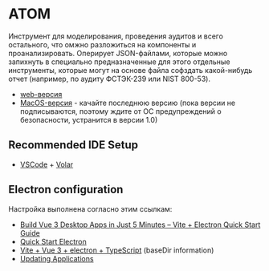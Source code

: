 # ATOM

Инструмент для моделирования, проведения аудитов и всего остального, что омжно разложиться на компоненты и проанализировать. Оперирует JSON-файлами, которые можно запихнуть в специально предназначенные для этого отдельные инструменты, которые могут на основе файла софздать какой-нибудь отчет (например, по аудиту ФСТЭК-239 или NIST 800-53).

- [web-версия](https://sinfores-labs.github.io/atom/)
- [MacOS-версия](https://github.com/Sinfores-Labs/atom/releases) - качайте последнюю версию (пока версии не подписываются, поэтому ждите от ОС предупреждений о безопасности, устранится в версии 1.0)

## Recommended IDE Setup

- [VSCode](https://code.visualstudio.com/) + [Volar](https://marketplace.visualstudio.com/items?itemName=johnsoncodehk.volar)

## Electron configuration

Настройка выполнена согласно этим ссылкам:

- [Build Vue 3 Desktop Apps in Just 5 Minutes – Vite + Electron Quick Start Guide](https://learnvue.co/2021/05/build-vue-3-desktop-apps-in-just-5-minutes-vite-electron-quick-start-guide/)
- [Quick Start Electron](https://www.electronjs.org/docs/latest/tutorial/quick-start#create-the-main-script-file)
- [Vite + Vue 3 + electron + TypeScript](https://dev.to/brojenuel/vite-vue-3-electron-5h4o) (baseDir information)
- [Updating Applications](https://www.electronjs.org/docs/latest/tutorial/updates)
